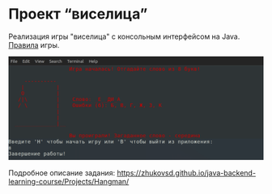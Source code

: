 # Проект “виселица”
Реализация игры "виселица" с консольным интерфейсом на Java. [Правила](https://ru.wikipedia.org/wiki/%D0%92%D0%B8%D1%81%D0%B5%D0%BB%D0%B8%D1%86%D0%B0_(%D0%B8%D0%B3%D1%80%D0%B0)) игры.

![alt-text](https://github.com/d-klokov/Hangman/blob/master/hangman.png)

Подробное описание задания: https://zhukovsd.github.io/java-backend-learning-course/Projects/Hangman/
